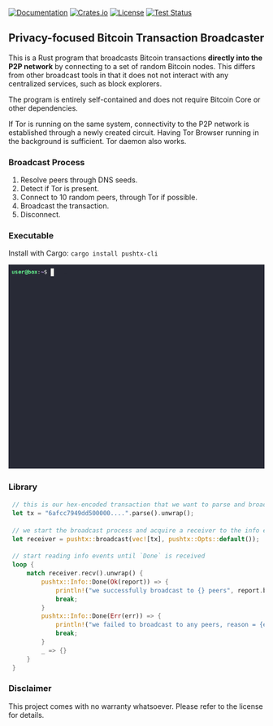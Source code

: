 [![Documentation](https://img.shields.io/docsrs/pushtx)](https://docs.rs/pushtx/latest/pushtx/)
[![Crates.io](https://img.shields.io/crates/v/pushtx.svg)](https://crates.io/crates/pushtx)
[![License](https://img.shields.io/crates/l/pushtx.svg)](https://github.com/alfred-hodler/pushtx/blob/master/LICENSE)
[![Test Status](https://github.com/alfred-hodler/pushtx/actions/workflows/rust.yml/badge.svg?branch=master)](https://github.com/alfred-hodler/pushtx/actions)

## Privacy-focused Bitcoin Transaction Broadcaster

This is a Rust program that broadcasts Bitcoin transactions **directly into the P2P network** by
connecting to a set of random Bitcoin nodes. This differs from other broadcast tools in that it
does not not interact with any centralized services, such as block explorers.

The program is entirely self-contained and does not require Bitcoin Core or other dependencies.

If Tor is running on the same system, connectivity to the P2P network is established through a
newly created circuit. Having Tor Browser running in the background is sufficient. Tor daemon
also works.

### Broadcast Process

1. Resolve peers through DNS seeds.
2. Detect if Tor is present.
3. Connect to 10 random peers, through Tor if possible.
4. Broadcast the transaction.
5. Disconnect.

### Executable

Install with Cargo: `cargo install pushtx-cli`

![Demo](pushtx-cli/demo.gif)

### Library

```rust
 // this is our hex-encoded transaction that we want to parse and broadcast
 let tx = "6afcc7949dd500000....".parse().unwrap();

 // we start the broadcast process and acquire a receiver to the info events
 let receiver = pushtx::broadcast(vec![tx], pushtx::Opts::default());

 // start reading info events until `Done` is received
 loop {
     match receiver.recv().unwrap() {
         pushtx::Info::Done(Ok(report)) => {
             println!("we successfully broadcast to {} peers", report.broadcasts);
             break;
         }
         pushtx::Info::Done(Err(err)) => {
             println!("we failed to broadcast to any peers, reason = {err}");
             break;
         }
         _ => {}
     }
 }
```

### Disclaimer

This project comes with no warranty whatsoever. Please refer to the license for details.
